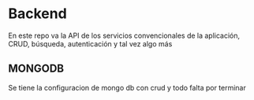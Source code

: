 # Backend
En este repo va la API de los servicios convencionales de la aplicación, CRUD, búsqueda, autenticación y tal vez algo más

## MONGODB
Se tiene la configuracion de mongo db con crud y todo falta por terminar